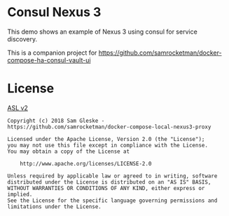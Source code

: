 # Consul Nexus 3

This demo shows an example of Nexus 3 using consul for service discovery.

This is a companion project for
https://github.com/samrocketman/docker-compose-ha-consul-vault-ui


# License

[ASL v2](LICENSE)

```
Copyright (c) 2018 Sam Gleske - https://github.com/samrocketman/docker-compose-local-nexus3-proxy

Licensed under the Apache License, Version 2.0 (the "License");
you may not use this file except in compliance with the License.
You may obtain a copy of the License at

    http://www.apache.org/licenses/LICENSE-2.0

Unless required by applicable law or agreed to in writing, software
distributed under the License is distributed on an "AS IS" BASIS,
WITHOUT WARRANTIES OR CONDITIONS OF ANY KIND, either express or implied.
See the License for the specific language governing permissions and
limitations under the License.
```
